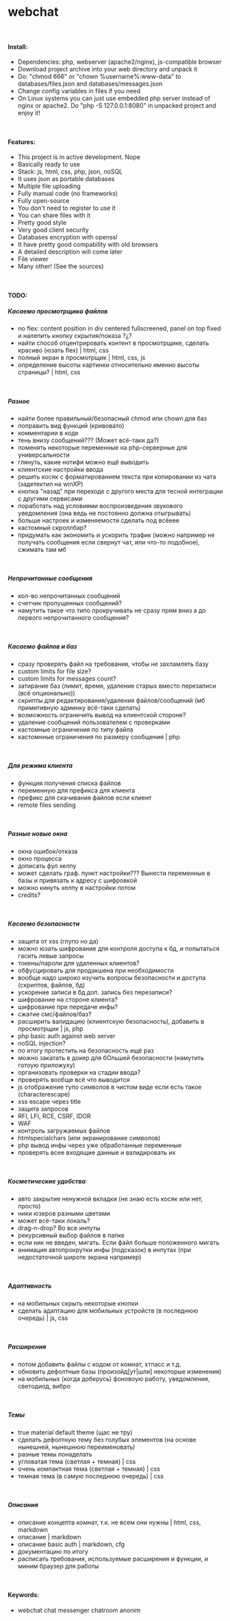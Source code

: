 # webchat

<br/>

#### Install:

- Dependencies: php, webserver (apache2/nginx), js-compatible browser
- Download project archive into your web directory and unpack it
- Do: "chmod 666" or "chown %username%:www-data" to databases/files.json and databases/messages.json
- Change config variables in files if you need
- On Linux systems you can just use embedded php server instead of nginx or apache2. Do "php -S 127.0.0.1:8080" in unpacked project and enjoy it!

<br/>

#### Features:

- This project is in active development. Nope
- Basically ready to use
- Stack: js, html, css, php, json, noSQL
- It uses json as portable databases
- Multiple file uploading
- Fully manual code (no frameworks)
- Fully open-source
- You don't need to register to use it
- You can share files with it
- Pretty good style
- Very good client security
- Databases encryption with openssl
- It have pretty good compability with old browsers
- A detailed description will come later
- File viewer
- Many other! (See the sources)

<br/>

#### TODO:

##### Касаемо просмотрщика файлов 
- no flex: content position in div centered fullscreened, panel on top fixed и налепить кнопку скрытия/показа ?¿?
- найти способ отцентрировать контент в просмотрщике, сделать красиво (юзать flex) | html, css
- полный экран в просмотрщик | html, css, js
- определение высоты картинки относительно именно высоты страницы? | html, css

<br/>

##### Разное
- найти более правильный/безопасный chmod или chown для баз
- поправить вид функций (кривовато)
- комментарии в коде
- тень внизу сообщений??? (Может всё-таки да?)
- поменять некоторые переменные на php-серверные для универсальности
- глянуть, какие нотифи можно ещё выводить
- клиентские настройки ввода
- решить косяк с форматированием текста при копировании из чата (задетектил на winXP)
- кнопка "назад" при переходе с другого места для тесной интеграции с другими сервисами
- поработать над условиями воспроизведения звукового уведомления (она ведь не постоянно должна отыгрывать)
- больше настроек и изменяемости сделать под всёеее
- кастомный скроллбар?
- придумать как экономить и ускорить трафик (можно например не получать сообщения если свернут чат, или что-то подобное), сжимать там мб

<br/>

##### Непрочитанные сообщения
- кол-во непрочитанных сообщений
- счетчик пропущенных сообщений?
- намутить такое что типо прокручивать не сразу прям вниз а до первого непрочитанного сообщения?

<br/>

##### Касаемо файлов и баз
- сразу проверять файл на требования, чтобы не захламлять базу
- custom limits for file size?
- custom limits for messages count?
- затирание баз (лимит, время, удаление старых вместо перезаписи (всё опционально))
- скрипты для редактирования/удаления файлов/сообщений (мб примитивную админку всё-таки сделать)
- возможность ограничить вывод на клиентской стороне?
- удаление сообщений пользователем с проверками
- кастомные ограничения по типу файла
- кастомнные ограничения по размеру сообщения | php

<br/>

##### Для режима клиента
- функция получения списка файлов
- переменную для префикса для клиента
- префикс для скачивания файлов если клиент
- remote files sending

<br/>

##### Разные новые окна
- окна ошибок/отказа
- окно процесса 
- дописать фул хелпу
- может сделать граф. пункт настройки??? Вынести переменные в базы и привязать к адресу с шифровкой
- можно кинуть хелпу в настройки потом
- credits?

<br/>

##### Касаемо безопасности
- защита от xss (глупо но да)
- можно юзать шифрование для контроля доступа к бд, и попытаться гасить левые запросы
- токены/пароли для удаленных клиентов?
- обфусцировать для продакшена при необходимости
- вообще надо широко изучить вопросы безопасности и доступа (скриптов, файлов, бд)
- ускорение записи в бд доп. запись без перезаписи?
- шифрование на стороне клиента?
- шифрование при передаче инфы?
- сжатие смс/файлов/баз?
- расширить валидацию (клиентскую безопасность), добавить в просмотрщик | js, php
- php basic auth against web server
- noSQL injection?
- по итогу протестить на безопасность ещё раз
- можно закатать в докер для бОльшей безопасности (намутить готоую приложуху)
- организовать проверки на стадии ввода?
- проверять вообще всё что выводится
- js отображение тупо символов в чистом виде если есть такое (characterescape)
- xss escape через title
- защита запросов
- RFI, LFI, RCE, CSRF, IDOR
- WAF
- контроль загружаемых файлов
- htmlspecialchars (или экранирование символов)
- php вывод инфы через уже обработанные переменные
- проверять всее входящие данные и валидировать их

<br/>

##### Косметические удобства
- авто закрытие ненужной вкладки (не знаю есть косяк или нет, просто)
- ники юзеров разными цветами
- может всё-таки локаль?
- drag-n-drop? Во все инпуты
- рекурсивный выбор файлов в папке
- если ник не введен, мигать. Если файл больше положенного мигать
- анимация автопрокрутки инфы (подсказок) в инпутах (при недостаточной широте экрана например)

<br/>

##### Адаптивность
- на мобильных скрыть некоторые кнопки
- сделать адаптацию для мобильных устройств (в последнюю очередь) | js, css

<br/>

##### Расширения
- потом добавить файлы с кодом от комнат, хтпасс и т.д.
- обновить дефолтные базы (произойд[ут|шли] некоторые изменения)
- на мобильных (когда доберусь) фоновоую работу, уведомления, светодиод, вибро

<br/>

##### Темы
- true material default theme (щас не тру)
- сделать дефолтную тему без голубых элементов (на основе нынешней, нынешнюю переименовать)
- разные темы понаделать
- угловатая тема (светлая + темная) | css
- очень компактная тема (светлая + темная) | css
- темная тема (в самую последнюю очередь) | css

<br/>

##### Описания
- описание концепта комнат, т.к. не всем они нужны | html, css, markdown
- описание | markdown
- описание basic auth | markdown, cfg
- документацию по итогу
- расписать требования, используемые расширения и функции, и миним браузер для работы

<br/>

#### Keywords:

- webchat chat messenger chatroom anonim
